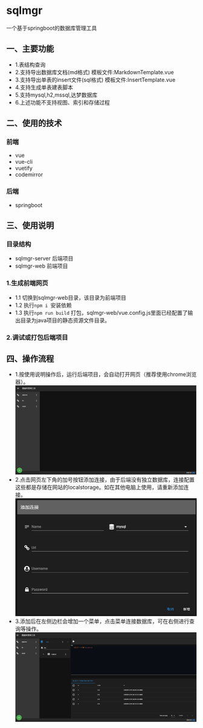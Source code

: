# sqlmgr
一个基于springboot的数据库管理工具
## 一、主要功能
- 1.表结构查询
- 2.支持导出数据库文档(md格式) 模板文件:MarkdownTemplate.vue
- 3.支持导出单表的insert文件(sql格式) 模板文件:InsertTemplate.vue
- 4.支持生成单表建表脚本
- 5.支持mysql,h2,mssql,达梦数据库
- 6.上述功能不支持视图、索引和存储过程
 
## 二、使用的技术
### 前端
- vue
- vue-cli
- vuetify
- codemirror
### 后端
- springboot

## 三、使用说明
### 目录结构
- sqlmgr-server 后端项目 
- sqlmgr-web 前端项目
### 1.生成前端网页
- 1.1 切换到sqlmgr-web目录，该目录为前端项目
- 1.2 执行`npm i `安装依赖
- 1.3 执行`npm run build` 打包，sqlmgr-web/vue.config.js里面已经配置了输出目录为java项目的静态资源文件目录。
### 2.调试或打包后端项目

## 四、操作流程
- 1.按使用说明操作后，运行后端项目，会自动打开网页（推荐使用chrome浏览器）。
![](./doc/1.png)  
- 2.点击网页左下角的加号按钮添加连接，由于后端没有独立数据库，连接配置这些都是存储在网站的localstorage。如在其他电脑上使用，请重新添加连接。
![](./doc/2.png)
- 3.添加后在左侧边栏会增加一个菜单，点击菜单连接数据库，可在右侧进行查询等操作。  
![](./doc/3.png)


